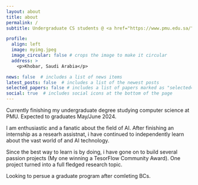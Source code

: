 ```yaml
---
layout: about
title: about
permalink: /
subtitle: Undergraduate CS students @ <a href="https://www.pmu.edu.sa/">PMU</a>.

profile:
  align: left
  image: myimg.jpeg
  image_circular: false # crops the image to make it circular
  address: >
    <p>Khobar, Saudi Arabia</p>

news: false  # includes a list of news items
latest_posts: false  # includes a list of the newest posts
selected_papers: false # includes a list of papers marked as "selected={true}"
social: true  # includes social icons at the bottom of the page
---
```


Currently finishing my undergraduate degree studying computer science at PMU. Expected to graduates May/June 2024.

I am enthusiastic and a fanatic about the field of AI. After finishing an internship as a researh assistnat, i have continued to independently learn about the vast world of and AI technology.

Since the best way to learn is by doing, i have gone on to build several passion projects (My one winning a TesorFlow Community Award). One project turned into a full fledged research topic.

Looking to persue a graduate program after comleting BCs.

